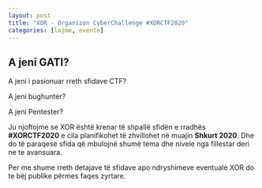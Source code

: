 ```yaml
---
layout: post
title: "XOR - Organizon CyberChallenge #XORCTF2020"
categories: [lajme, evente]
---
```


## A jeni GATI?

A jeni i pasionuar rreth sfidave CTF?

A jeni bughunter?

A jeni Pentester?

Ju njoftojme se XOR është krenar të shpallë sfidën e rradhës **#XORCTF2020** e cila planifikohet të zhvillohet në muajin **Shkurt 2020**.
Dhe do të paraqesë sfida që mbulojnë shumë tema dhe nivele nga fillestar deri ne te avansuara.

Per me shume rreth detajave të sfidave apo ndryshimeve eventuale XOR do te bëj publike përmes faqes zyrtare.
